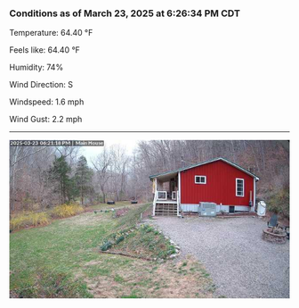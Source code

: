 ### Conditions as of March 23, 2025 at 6:26:34 PM CDT 

Temperature: 64.40 &deg;F

Feels like: 64.40 &deg;F

Humidity: 74%

Wind Direction: S

Windspeed: 1.6 mph

Wind Gust: 2.2 mph

---

<img src="./images/latest.jpeg"/>

